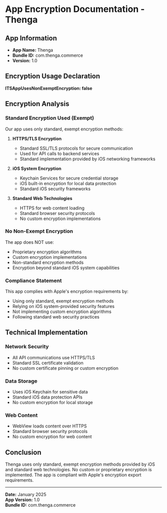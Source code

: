 # App Encryption Documentation - Thenga

## App Information
- **App Name:** Thenga
- **Bundle ID:** com.thenga.commerce
- **Version:** 1.0

## Encryption Usage Declaration

**ITSAppUsesNonExemptEncryption: false**

## Encryption Analysis

### Standard Encryption Used (Exempt)
Our app uses only standard, exempt encryption methods:

1. **HTTPS/TLS Encryption**
   - Standard SSL/TLS protocols for secure communication
   - Used for API calls to backend services
   - Standard implementation provided by iOS networking frameworks

2. **iOS System Encryption**
   - Keychain Services for secure credential storage
   - iOS built-in encryption for local data protection
   - Standard iOS security frameworks

3. **Standard Web Technologies**
   - HTTPS for web content loading
   - Standard browser security protocols
   - No custom encryption implementations

### No Non-Exempt Encryption
The app does NOT use:
- Proprietary encryption algorithms
- Custom encryption implementations
- Non-standard encryption methods
- Encryption beyond standard iOS system capabilities

### Compliance Statement
This app complies with Apple's encryption requirements by:
- Using only standard, exempt encryption methods
- Relying on iOS system-provided security features
- Not implementing custom encryption algorithms
- Following standard web security practices

## Technical Implementation

### Network Security
- All API communications use HTTPS/TLS
- Standard SSL certificate validation
- No custom certificate pinning or custom encryption

### Data Storage
- Uses iOS Keychain for sensitive data
- Standard iOS data protection APIs
- No custom encryption for local storage

### Web Content
- WebView loads content over HTTPS
- Standard browser security protocols
- No custom encryption for web content

## Conclusion
Thenga uses only standard, exempt encryption methods provided by iOS and standard web technologies. No custom or proprietary encryption is implemented. The app is compliant with Apple's encryption export requirements.

---
**Date:** January 2025  
**App Version:** 1.0  
**Bundle ID:** com.thenga.commerce
